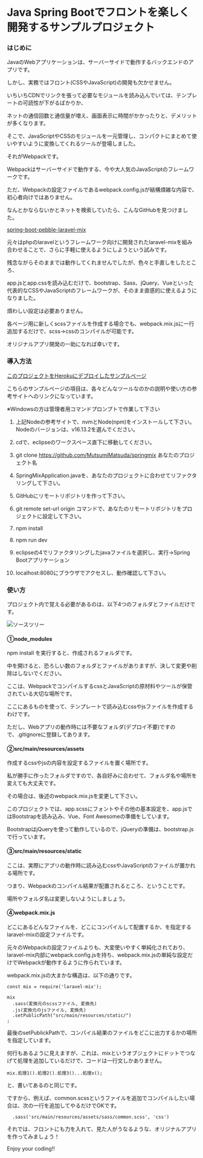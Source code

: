 # Java Spring Bootでフロントを楽しく開発するサンプルプロジェクト

### はじめに

JavaのWebアプリケーションは、サーバーサイドで動作するバックエンドのアプリです。

しかし、実務ではフロント(CSSやJavaScript)の開発も欠かせません。

いちいちCDNでリンクを張って必要なモジュールを読み込んでいては、テンプレートの可読性が下がるばかりか、

ネットの通信回数と通信量が増え、画面表示に時間がかかったりと、デメリットが多くなります。

そこで、JavaScriptやCSSのモジュールを一元管理し、コンパクトにまとめて使いやすいように変換してくれるツールが登場しました。

それがWebpackです。

Webpackはサーバーサイドで動作する、今や大人気のJavaScriptのフレームワークです。

ただ、Webpackの設定ファイルであるwebpack.config.jsが結構煩雑な内容で、初心者向けではありません。

なんとかならないかとネットを検索していたら、こんなGitHubを見つけました。


[spring-boot-pebble-laravel-mix](https://github.com/flof/spring-boot-pebble-laravel-mix)

元々はphpのlaravelというフレームワーク向けに開発されたlaravel-mixを組み合わせることで、さらに手軽に使えるようにしようという試みです。

残念ながらそのままでは動作してくれませんでしたが、色々と手直しをしたところ、

app.jsとapp.cssを読み込むだけで、bootstrap、Sass、jQuery、Vueといった代表的なCSSやJavaScriptのフレームワークが、そのまま直感的に使えるようになりました。

煩わしい設定は必要ありません。

各ページ用に新しくscssファイルを作成する場合でも、webpack.mix.jsに一行追加するだけで、scss→cssのコンパイルが可能です。

オリジナルアプリ開発の一助になれば幸いです。
        

### 導入方法

 [このプロジェクトをHerokuにデプロイしたサンプルページ](https://sprimgmix.herokuapp.com/)
 
 こちらのサンプルページの項目は、各々どんなツールなのかの説明や使い方の参考サイトへのリンクになっています。
 
※Windowsの方は管理者用コマンドプロンプトで作業して下さい

1. 上記Nodeの参考サイトで、nvmとNode(npm)をインストールして下さい。Nodeのバージョンは、v16.13.2を選んでください。
 
1. cdで、eclipseのワークスペース直下に移動してください。
 
1. git clone https://github.com/MutsumiMatsuda/springmix あなたのプロジェクト名
 
1. SpringMixApplication.javaを、あなたのプロジェクトに合わせてリファクタリングして下さい。
 
1. GitHubにリモートリポジトリを作って下さい。
 
1. git remote set-url origin コマンドで、あなたのリモートリポジトリをプロジェクトに設定して下さい。
 
1. npm install
 
1. npm run dev
 
1. eclipseの4でリファクタリングしたjavaファイルを選択し、実行->Spring Bootアプリケーション
 
1. localhost:8080にブラウザでアクセスし、動作確認して下さい。


### 使い方

プロジェクト内で覚える必要があるのは、以下4つのフォルダとファイルだけです。

![ソースツリー](./src/main/resources/static/image/tree.png "ソースツリー")

#### ①node_modules
npm install を実行すると、作成されるフォルダです。

中を開けると、恐ろしい数のフォルダとファイルがありますが、決して変更や削除はしないでください。

ここは、WebpackでコンパイルするcssとJavaScriptの原材料やツールが保管されている大切な場所です。

ここにあるものを使って、テンプレートで読み込むcssやjsファイルを作成するわけです。

ただし、Webアプリの動作時には不要なフォルダ(デプロイ不要)ですので、.gitignoreに登録してあります。

#### ②src/main/resources/assets
作成するcssやjsの内容を設定するファイルを置く場所です。

私が勝手に作ったフォルダですので、各自好みに合わせて、フォルダ名や場所を変えても大丈夫です。

その場合は、後述のwebpack.mix.jsを変更して下さい。

このプロジェクトでは、app.scssにフォントやその他の基本設定を、app.jsではBootstrapを読み込み、Vue、Font Awesomeの準備をしています。

BootstrapはjQueryを使って動作しているので、jQueryの準備は、bootstrap.jsで行っています。

#### ③src/main/resources/static
ここは、実際にアプリの動作時に読み込むcssやJavaScriptのファイルが置かれる場所です。

つまり、Webpackのコンパイル結果が配置されるところ、ということです。

場所やフォルダ名は変更しないようにしましょう。

#### ④webpack.mix.js
どこにあるどんなファイルを、どこにコンパイルして配置するか、を指定するlaravel-mixの設定ファイルです。

元々のWebpackの設定ファイルよりも、大変使いやすく単純化されており、laravel-mix内部にwebpack.config.jsを持ち、webpack.mix.jsの単純な設定だけでWebpackが動作するように作られています。

webpack.mix.jsの大まかな構造は、以下の通りです。

```
const mix = require('laravel-mix');

mix
  .sass(変換元のscssファイル, 変換先)
  .js(変換元のjsファイル, 変換先)
  .setPublicPath("src/main/resources/static/")
;
```


最後のsetPublickPathで、コンパイル結果のファイルをどこに出力するかの場所を指定しています。

何行もあるように見えますが、これは、mixというオブジェクトにドットでつなげて処理を追加しているだけで、コードは一行文しかありません。

```
mix.処理1().処理2().処理3()...処理x();
```

と、書いてあるのと同じです。


ですから、例えば、common.scssというファイルを追加でコンパイルしたい場合は、次の一行を追加してやるだけでOKです。

```
  .sass('src/main/resources/assets/sass/common.scss', 'css')
```


それでは、フロントにも力を入れて、見た人がうなるような、オリジナルアプリを作ってみましょう！



Enjoy your coding!!